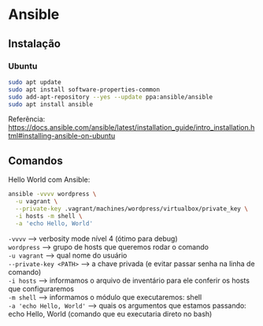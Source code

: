 # Ansible

## Instalação

### Ubuntu

```bash
sudo apt update
sudo apt install software-properties-common
sudo add-apt-repository --yes --update ppa:ansible/ansible
sudo apt install ansible
```

Referência: <https://docs.ansible.com/ansible/latest/installation_guide/intro_installation.html#installing-ansible-on-ubuntu>

## Comandos

Hello World com Ansible:

```bash
ansible -vvvv wordpress \
  -u vagrant \
  --private-key .vagrant/machines/wordpress/virtualbox/private_key \
  -i hosts -m shell \
  -a 'echo Hello, World'
```

``-vvvv`` --> verbosity mode nível 4 (ótimo para debug)  
``wordpress`` --> grupo de hosts que queremos rodar o comando  
``-u vagrant`` --> qual nome do usuário  
``--private-key <PATH>`` --> a chave privada (e evitar passar senha na linha de comando)  
``-i hosts`` --> informamos o arquivo de inventário para ele conferir os hosts que configuraremos  
``-m shell`` --> informamos o módulo que executaremos: shell  
``-a 'echo Hello, World'`` --> quais os argumentos que estamos passando: echo Hello, World (comando que eu executaria direto no bash)
